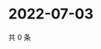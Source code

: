 # 2022-07-03

共 0 条

<!-- BEGIN WEIBO -->
<!-- 最后更新时间 Sun Jul 03 2022 21:23:07 GMT+0800 (China Standard Time) -->

<!-- END WEIBO -->

